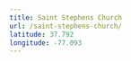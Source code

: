 ```yaml
---
title: Saint Stephens Church
url: /saint-stephens-church/
latitude: 37.792
longitude: -77.093
---
```

